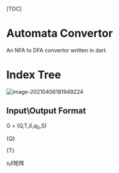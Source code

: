 [TOC]

# Automata Convertor

An NFA to DFA convertor written in dart.



# Index Tree

![image-20210406181949224](C:\Users\DELL\AppData\Roaming\Typora\typora-user-images\image-20210406181949224.png)



## Input\Output Format

G =  (Q,T,$\delta$,$q_0$,S)

{Q}

{T}

$s_i \delta$矩阵




